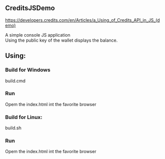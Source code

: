 ## CreditsJSDemo
https://developers.credits.com/en/Articles/a_Using_of_Credits_API_in_JS_(demo)

A simple console JS application<br>
Using the public key of the wallet displays the balance.

## Using:
### Build for Windows
build.cmd<br>
### Run
Opem the index.html int the favorite browser <br>

### Build for Linux:
build.sh<br>
### Run
Opem the index.html int the favorite browser <br>
